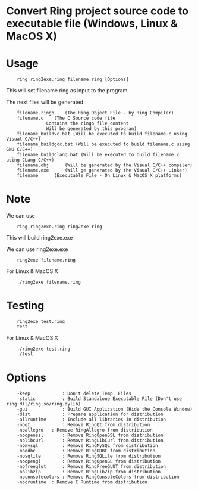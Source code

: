Convert Ring project source code to executable file (Windows, Linux & MacOS X)
==============================================================================

Usage
=====

		ring ring2exe.ring filename.ring [Options]

This will set filename.ring as input to the program 	

The next files will be generated 

		filename.ringo	  (The Ring Object File - by Ring Compiler)
		filename.c	  (The C Source code file
				   Contains the ringo file content
				   Will be generated by this program)
		filename_buildvc.bat (Will be executed to build filename.c using Visual C/C++)
		filename_buildgcc.bat (Will be executed to build filename.c using GNU C/C++)
		filename_buildclang.bat (Will be executed to build filename.c using CLang C/C++)
		filename.obj	  (Will be generated by the Visual C/C++ compiler) 
		filename.exe 	  (Will ge generated by the Visual C/C++ Linker)
		filename	  (Executable File - On Linux & MacOS X platforms)

Note
====

We can use 

		ring ring2exe.ring ring2exe.ring 

This will build ring2exe.exe

We can use ring2exe.exe 

		ring2exe filename.ring 

For Linux & MacOS X

		./ring2exe filename.ring

Testing 
=======
	
		ring2exe test.ring 
		test 

For Linux & MacOS X

		./ring2exe test.ring 
		./test

Options
=======

		-keep       	 : Don't delete Temp. Files
		-static     	 : Build Standalone Executable File (Don't use ring.dll/ring.so/ring.dylib)
		-gui        	 : Build GUI Application (Hide the Console Window)
		-dist	    	 : Prepare application for distribution 
		-allruntime 	 : Include all libraries in distribution
		-noqt	    	 : Remove RingQt from distribution
		-noallegro 	 : Remove RingAllegro from distribution
		-noopenssl  	 : Remove RingOpenSSL from distribution
		-nolibcurl  	 : Remove RingLibCurl from distribution
		-nomysql    	 : Remove RingMySQL from distribution
		-noodbc     	 : Remove RingODBC from distribution
		-nosqlite   	 : Remove RingSQLite from distribution
		-noopengl   	 : Remove RingOpenGL from distribution
		-nofreeglut 	 : Remove RingFreeGLUT from distribution
		-nolibzip   	 : Remove RingLibZip from distribution
		-noconsolecolors : Remove RingConsoleColors from distribution
		-nocruntime	 : Remove C Runtime from distribution

